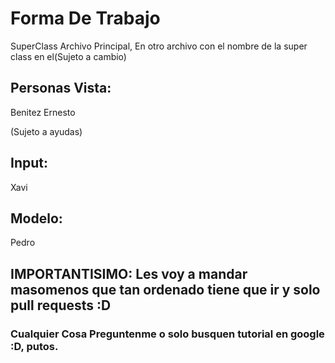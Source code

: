 # Forma De Trabajo


SuperClass Archivo Principal, En otro archivo con el nombre de la super class en el(Sujeto a cambio)

## Personas Vista:

Benitez
Ernesto

(Sujeto a ayudas)
## Input:

Xavi

## Modelo:

Pedro

## IMPORTANTISIMO: Les voy a mandar masomenos que tan ordenado tiene que ir y solo pull requests :D


### Cualquier Cosa Preguntenme o solo busquen tutorial en google :D, putos.